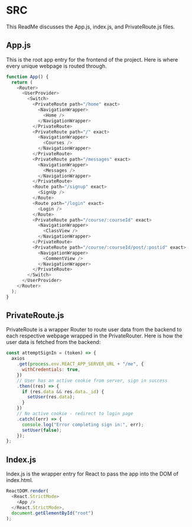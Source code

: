 # SRC

This ReadMe discusses the App.js, index.js, and PrivateRoute.js files.

## App.js

This is the root app entry for the frontend of the project. Here is where every unique webpage is routed through.

```js
function App() {
  return (
    <Router>
      <UserProvider>
        <Switch>
          <PrivateRoute path="/home" exact>
            <NavigationWrapper>
              <Home />
            </NavigationWrapper>
          </PrivateRoute>
          <PrivateRoute path="/" exact>
            <NavigationWrapper>
              <Courses />
            </NavigationWrapper>
          </PrivateRoute>
          <PrivateRoute path="/messages" exact>
            <NavigationWrapper>
              <Messages />
            </NavigationWrapper>
          </PrivateRoute>
          <Route path="/signup" exact>
            <SignUp />
          </Route>
          <Route path="/login" exact>
            <Login />
          </Route>
          <PrivateRoute path="/course/:courseId" exact>
            <NavigationWrapper>
              <ClassView />
            </NavigationWrapper>
          </PrivateRoute>
          <PrivateRoute path="/course/:courseId/post/:postid" exact>
            <NavigationWrapper>
              <CommentView />
            </NavigationWrapper>
          </PrivateRoute>
        </Switch>
      </UserProvider>
    </Router>
  );
}
```

## PrivateRoute.js

PrivateRoute is a wrapper Router to route user data from the backend to each respective webpage wrapped in the PrivateRouter. Here is how the user data is fetched from the backend:

```js
const attemptSignIn = (token) => {
  axios
    .get(process.env.REACT_APP_SERVER_URL + "/me", {
      withCredentials: true,
    })
    // User has an active cookie from server, sign in success
    .then((res) => {
      if (res.data && res.data._id) {
        setUser(res.data);
      }
    })
    // No active cookie - redirect to login page
    .catch((err) => {
      console.log("Error completing sign in:", err);
      setUser(false);
    });
};
```

## Index.js

Index.js is the wrapper entry for React to pass the app into the DOM of index.html.

```js
ReactDOM.render(
  <React.StrictMode>
    <App />
  </React.StrictMode>,
  document.getElementById("root")
);
```
